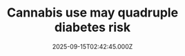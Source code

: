 ---
title: "Cannabis use may quadruple diabetes risk"
date: 2025-09-15T02:42:45.000Z
category: Health
externalLink: "https://www.sciencedaily.com/releases/2025/09/250914205803.htm"
image: ""
excerpt: "A massive study of over 4 million adults has revealed that cannabis use may nearly quadruple the risk of developing diabetes. Despite some earlier suggestions that cannabis might have metabolic benefits, this large analysis found significantly higher diabetes rates among users, even after adjusting for other health factors.…"
---
